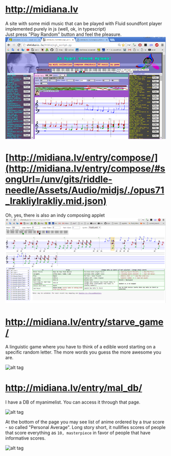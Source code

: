 # http://midiana.lv
A site with some midi music that can be played with Fluid soundfont player implemented purely in js (well, ok, in typescript)<br/>
Just press "Play Random" button and feel the pleasure.<br/>
![alt tag](/screenshot.png)

# [http://midiana.lv/entry/compose/](http://midiana.lv/entry/compose/#songUrl=/unv/gits/riddle-needle/Assets/Audio/midjs/./opus71_IrakliyIrakliy.mid.json)
Oh, yes, there is also an indy composing applet
![alt tag](/screenshot_compose.png)

# http://midiana.lv/entry/starve_game/
A linguistic game where you have to think of a edible word starting on a specific random letter. The more words you guess the more awesome you are.

![alt tag](https://cloud.githubusercontent.com/assets/5202330/26429290/babeb7f2-40ee-11e7-98e0-ab4b04306c41.png)

# http://midiana.lv/entry/mal_db/
I have a DB of myanimelist. You can access it through that page.

![alt tag](https://cloud.githubusercontent.com/assets/5202330/26429289/babc27ee-40ee-11e7-9511-a205208038ee.png)

At the bottom of the page you may see list of anime ordered by a _true_ score - so called "Personal Average". Long story short, it nullifies scores of people that score everything as `10, masterpiece` in favor of people that have informative scores.

![alt tag](https://cloud.githubusercontent.com/assets/5202330/26429288/baba9f8c-40ee-11e7-933c-b0cc1bfa3f4a.png)
